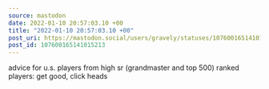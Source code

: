 ```yaml
---
source: mastodon
date: 2022-01-10 20:57:03.10 +00
title: "2022-01-10 20:57:03.10 +00"
post_uri: https://mastodon.social/users/gravely/statuses/107600165141015213
post_id: 107600165141015213
---
```

advice for u.s. players from high sr (grandmaster and top 500) ranked players: get good, click heads


